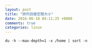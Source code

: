 ```yaml
---
layout: post
title: "排列目錄空間大小"
date: 2016-06-18 04:11:25 +0800
comments: true
categories: linux
---
```

`du -h --max-depth=1 -x /home | sort -n`
